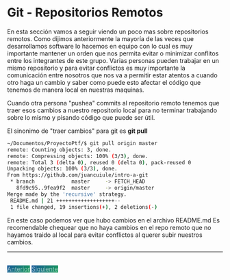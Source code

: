 # Git - Repositorios Remotos

En esta sección vamos a seguir viendo un poco mas sobre repositorios remotos. Como dijimos anteriormente la mayoría de las veces que desarrollamos software lo hacemos en equipo con lo cual es muy importante mantener un orden que nos permita evitar o minimizar conflitos entre los integrantes de este grupo. Varias personas pueden trabajar en un mismo repositorio y para evitar conflictos es muy importante la comunicación entre nosotros que nos va a permitir estar atentos a cuando otro haga un cambio y saber como puede esto afectar el código que tenemos de manera local en nuestras maquinas.

Cuando otra persona "pushea" commits al repositorio remoto tenemos que traer esos cambios a nuestro repositorio local para no terminar trabajando sobre lo mismo y pisando código que puede ser útil.

El sinonimo de "traer cambios" para git es **git pull**
```bash
~/Documentos/ProyectoPtf/$ git pull origin master
remote: Counting objects: 3, done.
remote: Compressing objects: 100% (3/3), done.
remote: Total 3 (delta 0), reused 0 (delta 0), pack-reused 0
Unpacking objects: 100% (3/3), done.
From https://github.com/juancuiule/intro-a-git
 * branch            master     -> FETCH_HEAD
   8fd9c95..9fea9f2  master     -> origin/master
Merge made by the 'recursive' strategy.
 README.md | 21 +++++++++++++++++++--
 1 file changed, 19 insertions(+), 2 deletions(-)
```

En este caso podemos ver que hubo cambios en el archivo README.md
Es recomendable chequear que no haya cambios en el repo remoto que no hayamos traido al local para evitar conflictos al querer subir nuestros cambios.

---

<br>
<style>
.my-btn {
    width: 120px;
    display: inline;
    text-align: center;
    color: rgba(255, 255, 255, 0.6);
    background-color: #159957;
    background-image: linear-gradient(120deg, #155799, #159957);
    transition: color 0.2s ease-in-out;
}

.my-btn:hover {
    color: #FFFFFF;
}

.btn-next {
    margin-left: 71.9% !important;
}
</style>
<a href="repositorio-remoto" class="btn my-btn">Anterior</a>
<a href="branches" class="btn my-btn btn-next">Siguiente</a>
